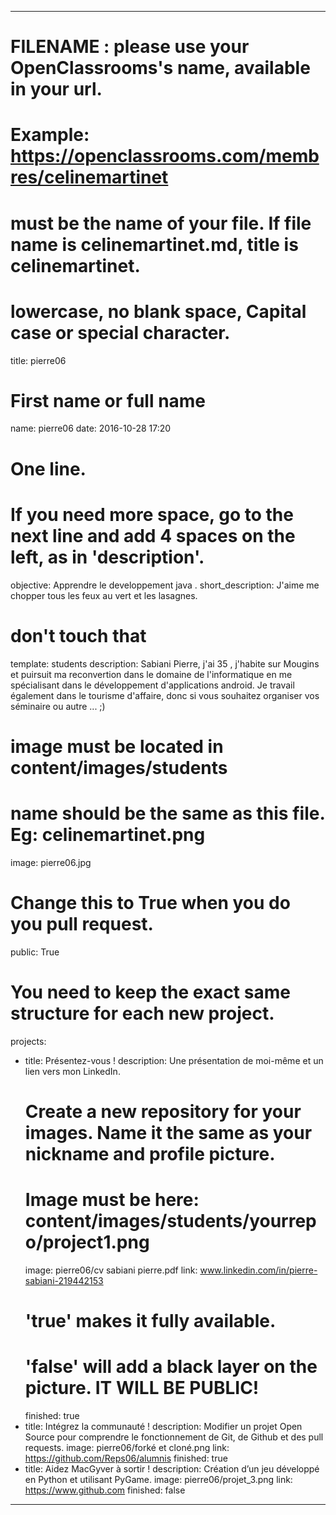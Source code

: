 ﻿---

# FILENAME : please use your OpenClassrooms's name, available in your url.
# Example: https://openclassrooms.com/membres/celinemartinet
# must be the name of your file. If file name is celinemartinet.md, title is celinemartinet.
# lowercase, no blank space, Capital case or special character.
title: pierre06

# First name or full name
name: pierre06
date: 2016-10-28 17:20

# One line.
# If you need more space, go to the next line and add 4 spaces on the left, as in 'description'.
objective: Apprendre le developpement java .
short_description: J'aime me chopper tous les feux au vert et les lasagnes.

# don't touch that
template: students
description:
    Sabiani Pierre, j'ai 35 , j'habite sur Mougins et puirsuit ma reconvertion dans le domaine de l'informatique en me spécialisant dans le développement d'applications android.
	Je travail également dans le tourisme d'affaire, donc si vous souhaitez organiser vos séminaire ou autre ... ;)

# image must be located in content/images/students
# name should be the same as this file. Eg: celinemartinet.png
image: pierre06.jpg

# Change this to True when you do you pull request.
public: True

# You need to keep the exact same structure for each new project.
projects:
  - title: Présentez-vous !
    description: Une présentation de moi-même et un lien vers mon LinkedIn.
    # Create a new repository for your images. Name it the same as your nickname and profile picture.
    # Image must be here: content/images/students/yourrepo/project1.png
    image: pierre06/cv sabiani pierre.pdf
    link: www.linkedin.com/in/pierre-sabiani-219442153
    # 'true' makes it fully available.
    # 'false' will add a black layer on the picture. IT WILL BE PUBLIC!
    finished: true
  - title: Intégrez la communauté !
    description: Modifier un projet Open Source pour comprendre le fonctionnement de Git, de Github et des pull requests. 
    image: pierre06/forké et cloné.png
    link: https://github.com/Reps06/alumnis
    finished: true
  - title: Aidez MacGyver à sortir !
    description: Création d’un jeu développé en Python et utilisant PyGame.
    image: pierre06/projet_3.png
    link: https://www.github.com
    finished: false
---